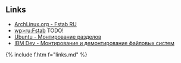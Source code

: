 ## Links

* [ArchLinux.org - Fstab RU](http:_http:_bit.ly/archlinux_fstab)
* [wp>ru:Fstab](wp>ru:Fstab) TODO!
* [Ubuntu - Монтирование разделов](http://bit.ly/ubuntu_wiki_mount_parti)
* [IBM Dev - Монтирование и демонтирование файловых систем](https://www.ibm.com/developerworks/ru/library/l-lpic1-v3-104-3/index.html)


{% include f.htm f="links.md" %}
